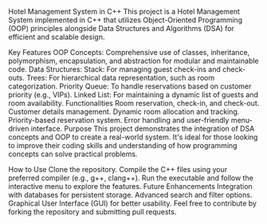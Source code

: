 Hotel Management System in C++
This project is a Hotel Management System implemented in C++ that utilizes Object-Oriented Programming (OOP) principles alongside Data Structures and Algorithms (DSA) for efficient and scalable design.

Key Features
OOP Concepts: Comprehensive use of classes, inheritance, polymorphism, encapsulation, and abstraction for modular and maintainable code.
Data Structures:
Stack: For managing guest check-ins and check-outs.
Trees: For hierarchical data representation, such as room categorization.
Priority Queue: To handle reservations based on customer priority (e.g., VIPs).
Linked List: For maintaining a dynamic list of guests and room availability.
Functionalities
Room reservation, check-in, and check-out.
Customer details management.
Dynamic room allocation and tracking.
Priority-based reservation system.
Error handling and user-friendly menu-driven interface.
Purpose
This project demonstrates the integration of DSA concepts and OOP to create a real-world system. It's ideal for those looking to improve their coding skills and understanding of how programming concepts can solve practical problems.

How to Use
Clone the repository.
Compile the C++ files using your preferred compiler (e.g., g++, clang++).
Run the executable and follow the interactive menu to explore the features.
Future Enhancements
Integration with databases for persistent storage.
Advanced search and filter options.
Graphical User Interface (GUI) for better usability.
Feel free to contribute by forking the repository and submitting pull requests.
